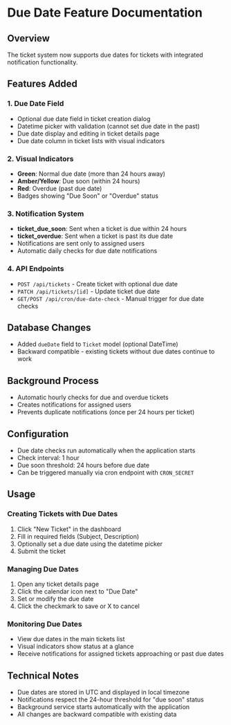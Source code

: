 # Due Date Feature Documentation

## Overview
The ticket system now supports due dates for tickets with integrated notification functionality.

## Features Added

### 1. Due Date Field
- Optional due date field in ticket creation dialog
- Datetime picker with validation (cannot set due date in the past)
- Due date display and editing in ticket details page
- Due date column in ticket lists with visual indicators

### 2. Visual Indicators
- **Green**: Normal due date (more than 24 hours away)
- **Amber/Yellow**: Due soon (within 24 hours)
- **Red**: Overdue (past due date)
- Badges showing "Due Soon" or "Overdue" status

### 3. Notification System
- **ticket_due_soon**: Sent when a ticket is due within 24 hours
- **ticket_overdue**: Sent when a ticket is past its due date
- Notifications are sent only to assigned users
- Automatic daily checks for due date notifications

### 4. API Endpoints
- `POST /api/tickets` - Create ticket with optional due date
- `PATCH /api/tickets/[id]` - Update ticket due date
- `GET/POST /api/cron/due-date-check` - Manual trigger for due date checks

## Database Changes
- Added `dueDate` field to `Ticket` model (optional DateTime)
- Backward compatible - existing tickets without due dates continue to work

## Background Process
- Automatic hourly checks for due and overdue tickets
- Creates notifications for assigned users
- Prevents duplicate notifications (once per 24 hours per ticket)

## Configuration
- Due date checks run automatically when the application starts
- Check interval: 1 hour
- Due soon threshold: 24 hours before due date
- Can be triggered manually via cron endpoint with `CRON_SECRET`

## Usage

### Creating Tickets with Due Dates
1. Click "New Ticket" in the dashboard
2. Fill in required fields (Subject, Description)
3. Optionally set a due date using the datetime picker
4. Submit the ticket

### Managing Due Dates
1. Open any ticket details page
2. Click the calendar icon next to "Due Date"
3. Set or modify the due date
4. Click the checkmark to save or X to cancel

### Monitoring Due Dates
- View due dates in the main tickets list
- Visual indicators show status at a glance
- Receive notifications for assigned tickets approaching or past due dates

## Technical Notes
- Due dates are stored in UTC and displayed in local timezone
- Notifications respect the 24-hour threshold for "due soon" status
- Background service starts automatically with the application
- All changes are backward compatible with existing data